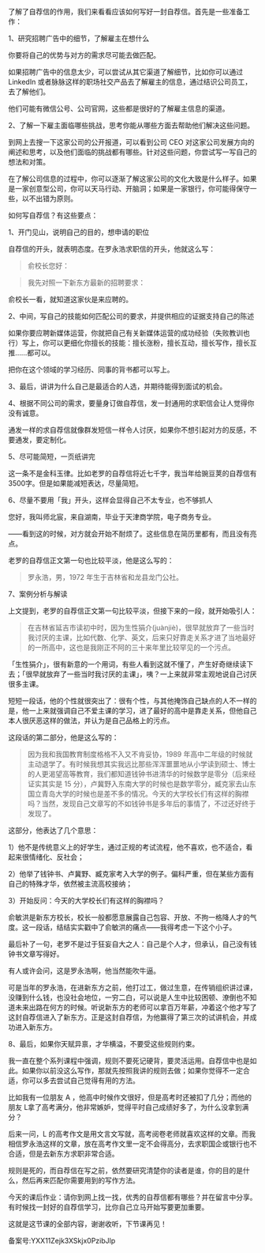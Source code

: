 了解了自荐信的作用，我们来看看应该如何写好一封自荐信。首先是一些准备工作：

1、研究招聘广告中的细节，了解雇主在想什么

你要将自己的优势与对方的需求尽可能去做匹配。

如果招聘广告中的信息太少，可以尝试从其它渠道了解细节，比如你可以通过 LinkedIn 或者脉脉这样的职场社交产品去了解雇主的信息，通过结识公司员工，去了解他们。

他们可能有微信公号、公司官网，这些都是很好的了解雇主信息的渠道。

2、了解一下雇主面临哪些挑战，思考你能从哪些方面去帮助他们解决这些问题。

到网上去搜一下这家公司的公开报道，可以看到公司 CEO 对这家公司发展方向的阐述和思考，以及他们面临的挑战都有哪些。针对这些问题，你尝试写一写自己的想法和对策。

在了解公司信息的过程中，你可以逐渐了解这家公司的文化大致是什么样子。如果是一家创意型公司，你可以天马行动、开脑洞；如果是一家银行，你可能得保守一些，以不出错为原则。

如何写自荐信？有这些要点：

1、开门见山，说明自己的目的，想申请的职位

自荐信的开头，就表明态度。在罗永浩求职信的开头，他就这么写：

> 俞校长您好：

> 我先对照一下新东方最新的招聘要求：

俞校长一看，就知道这家伙是来应聘的。

2、中间，写自己的技能如何匹配公司的要求，并提供相应的证据支持自己的陈述

如果你要应聘新媒体运营，你就把自己有关新媒体运营的成功经验（失败教训也行）写上，你可以更细化你擅长的技能：擅长涨粉，擅长互动，擅长写作，擅长互推……都可以。

把你在这个领域的学习经历、同事的背书都可以写上。

3、最后，讲讲为什么自己是最适合的人选，并期待能得到面试的机会。

4、根据不同公司的需求，要量身订做自荐信，发一封通用的求职信会让人觉得你没有诚意。

通发一样的求自荐信就像群发短信一样令人讨厌，如果你不想引起对方的反感，不要通发，要定制化。

5、尽可能简短，一页纸讲完

这一条不是金科玉律。比如老罗的自荐信将近七千字，我当年给豌豆荚的自荐信有 3500字。但是如果能减短表达，尽量简短。

6、尽量不要用「我」开头，这样会显得自己不太专业，也不够抓人

您好，我叫师北宸，来自湖南，毕业于天津商学院，电子商务专业。

——看到这的时候，对方就会开始不耐烦了。这些信息在简历里都有，而且没有亮点。

老罗的自荐信正文第一句也比较平淡，他是这么写的：

> 罗永浩，男，1972 年生于吉林省和龙县龙门公社。

7、案例分析与解读

上文提到，老罗的自荐信正文第一句比较平淡，但接下来的一段，就开始吸引人：

> 在吉林省延吉市读初中时，因为生性狷介\(juànjiè\)，很早就放弃了一些当时我讨厌的主课，比如代数、化学、英文，后来只好靠走关系才进了当地最好的一所高中，这也是我刚正不阿的三十来年里比较罕见的一个污点。

「生性狷介」，很有新意的一个用词，有些人看到这就不懂了，产生好奇继续读下去；「很早就放弃了一些当时我讨厌的主课」，咦？一上来就非常主观地说自己讨厌很多主课。

短短一段话，他的个性就很突出了：很有个性，与其他掩饰自己缺点的人不一样的是，他一上来就强调自己不爱主课的学习，进了最好的高中是靠走关系，但他自己本人很厌恶这样的做法，并认为是自己品格上的污点。

这段话的第二部分，他是这么写的：

> 因为我和我国教育制度格格不入又不肯妥协，1989 年高中二年级的时候就主动退学了。有时候我想其实我远比那些浑浑噩噩地从小学读到硕士、博士的人更渴望高等教育，我们都知道钱钟书进清华的时候数学是零分（后来经证实其实是 15 分），卢冀野入东南大学的时候也是数学零分，臧克家去山东国立青岛大学的时候也是差不多的情况。今天的大学校长们有这样的胸襟吗？当然，发现自己文章写的不如钱钟书是多年后的事情了，不过还好终于发现了。

这部分，他表达了几个意思：

1）他不是传统意义上的好学生，通过正规的考试流程，他不喜欢，也不适合，看起来很情绪化、反社会；

2）他举了钱钟书、卢冀野、臧克家考入大学的例子。偏科严重，但在某些方面有自己的特殊才华，依然被主流高校接纳；

3）开始反问：今天的大学校长们有这样的胸襟吗？

俞敏洪是新东方校长，校长一般都愿意展露自己包容、开放、不拘一格降人才的气度。这一段话，结结实实戳中了俞敏洪的痛点——我得考虑一下这个小子。

最后补了一句，老罗不是过于狂妄自大之人：自己是个人才，但承认，自己没有钱钟书文章写得好。

有人或许会问，这是罗永浩啊，他当然能吹牛逼。

可是当年的罗永浩，在进新东方之前，他打过工，做过生意，在传销组织讲过课，没赚到什么钱，也没社会地位，一穷二白，可以说是人生中比较困顿、潦倒也不知道未来出路在何方的时候。听说新东方的老师可以拿百万年薪，冲着这个他才写了这封自荐信进入了新东方。正是这封自荐信，为他赢得了第三次的试讲机会，并成功进入新东方。

8、最后，如果你天赋异禀，才华横溢，不要受这些规则约束。

我一直在整个系列课程中强调，规则不要死记硬背，要灵活运用。自荐信中也是如此。如果你以前没这么写作，那就先按照我讲的规则去做；如果你觉得不一定合适，你可以多去尝试自己觉得有用的方法。

比如我有一位朋友 A ，他高中时候作文很好，但是高考时还被扣了几分；而他的朋友 L拿了高考满分，他非常嫉妒，觉得平时自己成绩好多了，为什么没拿到满分？

后来一问，L 的高考作文是用文言文写就，高考阅卷老师就喜欢这样的文章。而我相信罗永浩这样的文章，放在高考作文里一定不会得高分，去求职国企或银行也不合适，但是去新东方求职非常合适。

规则是死的，而自荐信在写之前，依然要研究清楚你的读者是谁，你的目的是什么，然后再来匹配你需要用到的写作方法。

今天的课后作业：请你到网上找一找，优秀的自荐信都有哪些？并在留言中分享。有时候找一封好的自荐信学习，比你自己立马开始写要更加重要。

这就是这节课的全部内容，谢谢收听，下节课再见！

备案号:YXX11Zejk3XSkjx0PzibJlp